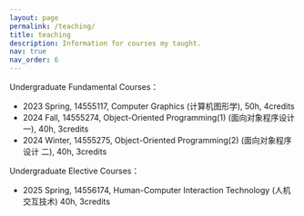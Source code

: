 ```yaml
---
layout: page
permalink: /teaching/
title: teaching
description: Information for courses my taught.
nav: true
nav_order: 6
---
```


<!--For now, this page is assumed to be a static description of your courses. You can convert it to a collection similar to `_projects/` so that you can have a dedicated page for each course.-->

<!--Organize your courses by years, topics, or universities, however you like!-->

Undergraduate Fundamental Courses：
* 2023 Spring, 14555117, Computer Graphics (计算机图形学), 50h, 4credits
* 2024 Fall, 14555274, Object-Oriented Programming(1) (面向对象程序设计 一), 40h, 3credits
* 2024 Winter, 14555275, Object-Oriented Programming(2) (面向对象程序设计 二), 40h, 3credits

Undergraduate Elective Courses：
* 2025 Spring, 14556174, Human-Computer Interaction Technology (人机交互技术) 40h, 3credits
